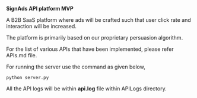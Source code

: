 **SignAds API platform MVP**

A B2B SaaS platform where ads will be crafted such that user click rate and interaction will be increased.

The platform is primarily based on our proprietary persuasion algorithm.

For the list of various APIs that have been implemented, please refer APIs.md file.

For running the server use the command as given below, 

~~~
python server.py
~~~

All the API logs will be within **api.log** file within APILogs directory.
